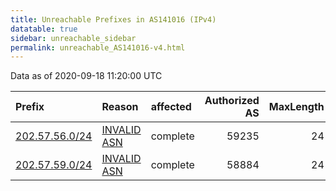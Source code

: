 ```yaml
---
title: Unreachable Prefixes in AS141016 (IPv4)
datatable: true
sidebar: unreachable_sidebar
permalink: unreachable_AS141016-v4.html
---
```


Data as of 2020-09-18 11:20:00 UTC


<div class="datatable-begin"></div>

| Prefix                                                 | Reason                                                                                                 | affected   |   Authorized AS |   MaxLength | Anchor                                       |   unreachable /24s |
|:-------------------------------------------------------|:-------------------------------------------------------------------------------------------------------|:-----------|----------------:|------------:|:---------------------------------------------|-------------------:|
| [202.57.56.0/24](https://stat.ripe.net/202.57.56.0/24) | [INVALID ASN](https://rpki-validator.ripe.net/announcement-preview?asn=AS141016&prefix=202.57.56.0/24) | complete   |           59235 |          24 | [APNIC](unreachable_APNIC_RPKI_Root-v4.html) |                  1 |
| [202.57.59.0/24](https://stat.ripe.net/202.57.59.0/24) | [INVALID ASN](https://rpki-validator.ripe.net/announcement-preview?asn=AS141016&prefix=202.57.59.0/24) | complete   |           58884 |          24 | [APNIC](unreachable_APNIC_RPKI_Root-v4.html) |                  1 |

<div class="datatable-end"></div>